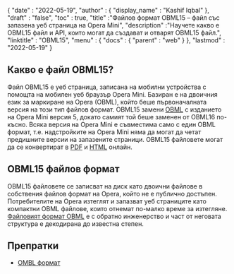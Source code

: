 {
  "date" : "2022-05-19",
  "author" : {
    "display_name" : "Kashif Iqbal"
},
  "draft" : "false",
  "toc" : true,
  "title" :"Файлов формат OBML15 – файл със запазена уеб страница на Opera Mini",
  "description" :"Научете какво е OBML15 файл и API, които могат да създават и отварят OBML15 файл.",
  "linktitle" : "OBML15",
  "menu" : {
    "docs" : {
      "parent" : "web"
}
},
  "lastmod" : "2022-05-19"
}

## Какво е файл OBML15?

Файл OBML15 е уеб страница, записана на мобилни устройства с помощта на мобилен уеб браузър Opera Mini. Базиран е на двоичния език за маркиране на Opera (OBML), който беше първоначалната версия на този тип файлов формат. OBML15 замени [OBML](/bg/web/obml/) с изданието на Opera Mini версия 5, докато самият той беше заменен от OBML16 по-късно. Всяка версия на Opera Mini е съвместима само с един OBML формат, т.е. надстройките на Opera Mini няма да могат да четат предишните версии на запазените страници. OBML15 файловете могат да се конвертират в [PDF](/bg/pdf/) и [HTML](/bg/web/html/) онлайн.

## OBML15 файлов формат

OBML15 файловете се записват на диск като двоични файлове в собствения файлов формат на Opera, който не е публично достъпен. Потребителите на Opera изтеглят и запазват уеб страниците като компактни OBML файлове, които отнемат по-малко време за изтегляне. [Файловият формат OBML](https://github.com/grawity/obml-parser/blob/master/obml.md) е с обратно инженерство и част от неговата структура е декодирана до известна степен.

## Препратки

* [OMBL формат](https://github.com/grawity/obml-parser/blob/master/obml.md)

